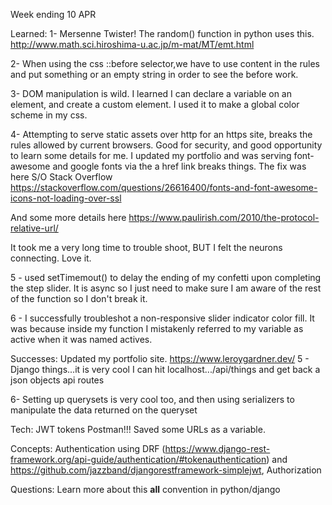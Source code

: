 Week ending 10 APR

Learned:
1- Mersenne Twister! The random() function in python uses this. http://www.math.sci.hiroshima-u.ac.jp/m-mat/MT/emt.html

2- When using the css ::before selector,we have to use content in the rules and put something or an empty string in order to see the before work.

3- DOM manipulation is wild. I learned I can declare a variable on an element, and create a custom element. I used it to make a global color scheme in my css. 

4- Attempting to serve static assets over http for an https site, breaks the rules allowed by current browsers. Good for security, and good opportunity to learn some details for me. I updated my portfolio and was serving font-awesome and google fonts via the a href link breaks things. The fix was here S/O Stack Overflow https://stackoverflow.com/questions/26616400/fonts-and-font-awesome-icons-not-loading-over-ssl 

And some more details here https://www.paulirish.com/2010/the-protocol-relative-url/

It took me a very long time to trouble shoot, BUT I felt the neurons connecting. Love it.

5 - used setTimemout() to delay the ending of my confetti upon completing the step slider. It is async so I just need to make sure I am aware of the rest of the function so I don't break it.

6 - I successfully troubleshot a non-responsive slider indicator color fill. It was because inside my function I mistakenly referred to my variable as active when it was named actives. 

Successes:
Updated my portfolio site. https://www.leroygardner.dev/
5 - Django things...it is very cool I can hit localhost.../api/things and get back a json objects api routes

6- Setting up querysets is very cool too, and then using serializers to manipulate the data returned on the queryset

Tech:
JWT tokens
Postman!!! Saved some URLs as a variable.

Concepts:
Authentication using DRF (https://www.django-rest-framework.org/api-guide/authentication/#tokenauthentication) and https://github.com/jazzband/djangorestframework-simplejwt, Authorization

Questions:
Learn more about this __all__ convention in python/django 
